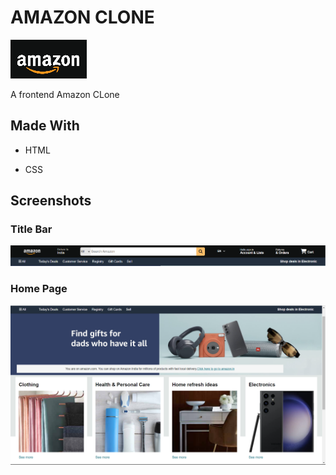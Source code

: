 
# AMAZON CLONE

![Logo](https://github.com/ANURAG-PARMAR1/Project01/blob/master/logo.png?raw=true)


A frontend Amazon CLone


## Made With

- HTML

- CSS


## Screenshots

### Title Bar

![App Screenshot](https://github.com/ANURAG-PARMAR1/Project01/blob/master/header.png?raw=true)


### Home Page

![App Screenshot](https://github.com/ANURAG-PARMAR1/Project01/blob/master/homePAge.png?raw=true)


